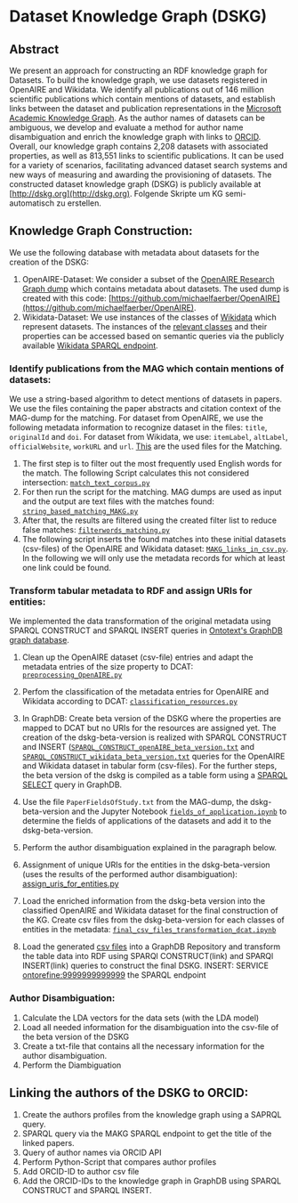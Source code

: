 # Dataset Knowledge Graph (DSKG)

## Abstract
We present an approach for constructing an RDF knowledge graph for Datasets. To build the knowledge graph, we use datasets registered in OpenAIRE and Wikidata.
We identify all publications out of 146 million scientific publications which contain mentions of datasets, and establish links between the dataset and publication representations in the [Microsoft Academic Knowledge Graph](http://ma-graph.org). As the author names of datasets can be ambiguous, we develop and evaluate a method for author name disambiguation and enrich the knowledge graph with links to [ORCID](https://orcid.org). Overall, our knowledge graph contains 2,208 datasets with associated properties, as well as 813,551 links to scientific publications. It can be used for a variety of scenarios, facilitating advanced dataset search systems and new ways of measuring and awarding the provisioning of datasets.
The constructed dataset knowledge graph (DSKG) is publicly available at [http://dskg.org](http://dskg.org).
Folgende Skripte um KG semi-automatisch zu erstellen.

## Knowledge Graph Construction:

We use the following database with metadata about datasets for the creation of the DSKG: 
1. OpenAIRE-Dataset: We consider a subset of the [OpenAIRE Research Graph dump](https://zenodo.org/record/3516918) which contains metadata about datasets. The used dump is created with this code: [https://github.com/michaelfaerber/OpenAIRE](https://github.com/michaelfaerber/OpenAIRE).
2. Wikidata-Dataset: We use instances of the classes of [Wikidata](https://www.wikidata.org/wiki/Wikidata:Main_Page) which represent datasets. The instances of the [relevant classes](wikidata-dataset/SPARQL_wikidata_dataset.txt) and their properties can be accessed based on semantic queries via the publicly available [Wikidata SPARQL endpoint](https://query.wikidata.org).

### Identify publications from the MAG which contain mentions of datasets:
We use a string-based algorithm to detect mentions of datasets in papers. We use the files containing the paper abstracts and citation context of the MAG-dump for the matching. For dataset from OpenAIRE, we use the following metadata information to recognize dataset in the files: ``title``, ``originalId`` and ``doi``. For dataset from Wikidata, we use: ``itemLabel``, ``altLabel``, ``officialWebsite``, ``workURL`` and ``url``. [This](string-matching-MAKG-dumps/data) are the used files for the Matching.

  1. The first step is to filter out the most frequently used English words for the match. The following Script calculates this not considered intersection: [``match_text_corpus.py``](string-matching-MAKG-dumps/match_text_corpus.py)
  2. For then run the script for the matching. MAG dumps are used as input and the output are text files with the matches found: [``string_based_matching_MAKG.py``](string-matching-MAKG-dumps/string_based_matching_MAKG.py)
  3. After that, the results are filtered using the created filter list to reduce false matches: [``filterwords_matching.py``](string-matching-MAKG-dumps/filterwords_matching.py)
  4. The following script inserts the found matches into these initial datasets (csv-files) of the OpenAIRE and Wikidata dataset: [``MAKG_links_in_csv.py``](string-matching-MAKG-dumps/MAKG_links_in_csv.py). In the following we will only use the metadata records for which at least one link could be found.


### Transform tabular metadata to RDF and assign URIs for entities:
We implemented the data transformation of the original metadata using SPARQL CONSTRUCT and SPARQL INSERT queries in [Ontotext's GraphDB graph database](https://graphdb.ontotext.com).

  1. Clean up the OpenAIRE dataset (csv-file) entries and adapt the metadata entries of the size property to DCAT: [``preprocessing_OpenAIRE.py``](dskg-construction/preprocessing_OpenAIRE.py)
  2. Perfom the classification of the metadata entries for OpenAIRE and Wikidata according to DCAT: [``classification_resources.py``](dskg-construction/classification_resources.py)
  3. In GraphDB: Create beta version of the DSKG where the properties are mapped to DCAT but no URIs for the resources are assigned yet. The creation of the dskg-beta-version is realized with SPARQL CONSTRUCT and INSERT ([``SPARQL_CONSTRUCT_openAIRE_beta_version.txt``](dskg-construction/SPARQL-dskg-beta-version/SPARQL_CONSTRUCT_openAIRE_beta_version.txt) and  [``SPARQL_CONSTRUCT_wikidata_beta_version.txt``](dskg-construction/SPARQL-dskg-beta-version/SPARQL_CONSTRUCT_wikidata_beta_version.txt) queries for the OpenAIRE and Wikidata dataset in tabular form (csv-files). For the further steps, the beta version of the dskg is compiled as a table form using a [SPARQL SELECT](dskg-construction/dskg_table_format.txt) query in GraphDB.
  4. Use the file ``PaperFieldsOfStudy.txt`` from the MAG-dump, the dskg-beta-version and the Jupyter Notebook [``fields_of_application.ipynb``](dskg-construction/fields_of_application.ipynb) to determine the fields of applications of the datasets and add it to the dskg-beta-version.
  5. Perform the author disambiguation explained in the paragraph below.
  6. Assignment of unique URIs for the entities in the dskg-beta-version (uses the results of the performed author disambiguation): [assign_uris_for_entities.py](dskg-construction/assign_uris_for_entities.py)
  7. Load the enriched information from the dskg-beta version into the classified OpenAIRE and Wikidata dataset for the final construction of the KG. Create csv files from the dskg-beta-version for each classes of entities in the metadata: [``final_csv_files_transformation_dcat.ipynb``](dskg-construction/final_csv_files_transformation_dcat.ipynb)
  
  8. Load the generated [csv files]() into a GraphDB Repository and transform the table data into RDF using SPARQl CONSTRUCT(link) and SPARQl INSERT(link) queries to construct the final DSKG.
  INSERT: SERVICE <ontorefine:9999999999999> the SPARQL endpoint

  
### Author Disambiguation:
 1. Calculate the LDA vectors for the data sets (with the LDA model)
 2. Load all needed information for the disambiguation into the csv-file of the beta version of the DSKG
 3. Create a txt-file that contains all the necessary information for the author disambiguation.
 4. Perform the Diambiguation
  
## Linking the authors of the DSKG to ORCID:
  1. Create the authors profiles from the knowledge graph using a SAPRQL query. 
  2. SPARQL query via the MAKG SPARQL endpoint to get the title of the linked papers.
  3. Query of author names via ORCID API
  4. Perform Python-Script that compares author profiles 
  5. Add ORCID-ID to author csv file
  6. Add the ORCID-IDs to the knowledge graph in GraphDB using SPARQL CONSTRUCT and SPARQL INSERT.

 
  

